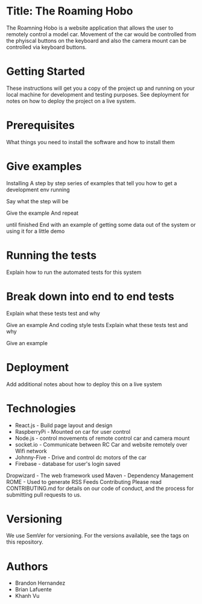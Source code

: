 # Title: The Roaming Hobo

The Roamning Hobo is a website application that allows the user to 
remotely control a model car. Movement of the car would be controlled 
from the phyiscal buttons on the keyboard and also the camera mount can be controlled
via keyboard buttons. 

# Getting Started
These instructions will get you a copy of the project up and running on your local machine for development and testing purposes. See deployment for notes on how to deploy the project on a live system.

# Prerequisites
What things you need to install the software and how to install them

# Give examples
Installing
A step by step series of examples that tell you how to get a development env running

Say what the step will be

Give the example
And repeat

until finished
End with an example of getting some data out of the system or using it for a little demo

# Running the tests
Explain how to run the automated tests for this system

# Break down into end to end tests
Explain what these tests test and why

Give an example
And coding style tests
Explain what these tests test and why

Give an example
# Deployment
Add additional notes about how to deploy this on a live system


# Technologies
* React.js - Build page layout and design
* RaspberryPi - Mounted on car for user control
* Node.js - control movements of remote control car and camera mount
* socket.io - Communicate between RC Car and website remotely over Wifi network
* Johnny-Five - Drive and control dc motors of the car
* Firebase - database for user's login saved


Dropwizard - The web framework used
Maven - Dependency Management
ROME - Used to generate RSS Feeds
Contributing
Please read CONTRIBUTING.md for details on our code of conduct, and the process for submitting pull requests to us.

# Versioning
We use SemVer for versioning. For the versions available, see the tags on this repository.

# Authors
* Brandon Hernandez
* Brian Lafuente
* Khanh Vu

